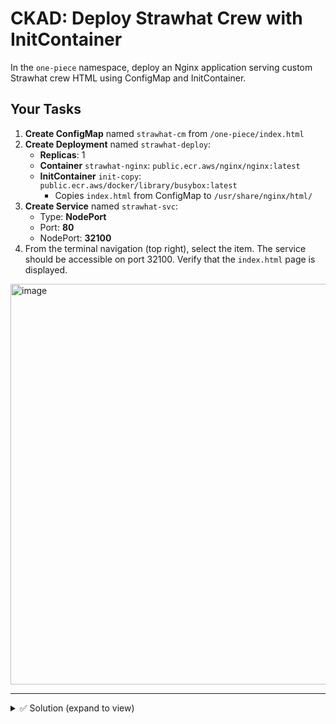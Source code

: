 # CKAD: Deploy Strawhat Crew with InitContainer

In the `one-piece` namespace, deploy an Nginx application serving custom Strawhat crew HTML using ConfigMap and InitContainer.

## Your Tasks

1. **Create ConfigMap** named `strawhat-cm` from `/one-piece/index.html`
2. **Create Deployment** named `strawhat-deploy`:
   - **Replicas**: 1
   - **Container** `strawhat-nginx`: `public.ecr.aws/nginx/nginx:latest`
   - **InitContainer** `init-copy`: `public.ecr.aws/docker/library/busybox:latest`
     - Copies `index.html` from ConfigMap to `/usr/share/nginx/html/`
3. **Create Service** named `strawhat-svc`:
   - Type: **NodePort**
   - Port: **80**
   - NodePort: **32100**
4. From the terminal navigation (top right), select the item. The service should be accessible on port 32100. Verify that the `index.html` page is displayed.
  <img width="770" height="641" alt="image" src="https://github.com/user-attachments/assets/56ec5f6a-e274-4494-8cc4-9b038073e77e" />



---

<details><summary>✅ Solution (expand to view)</summary>

```bash
# 1. Create ConfigMap from file
kubectl create configmap strawhat-cm \
  --from-file=/one-piece/index.html \
  -n one-piece

# 2. Create Deployment with InitContainer
cat <<EOF | kubectl apply -f -
apiVersion: apps/v1
kind: Deployment
metadata:
  name: strawhat-deploy
  namespace: one-piece
spec:
  replicas: 1
  selector:
    matchLabels:
      app: strawhat
  template:
    metadata:
      labels:
        app: strawhat
    spec:
      initContainers:
      - name: init-copy
        image: public.ecr.aws/docker/library/busybox:latest
        command: ['sh', '-c', 'cp /config/index.html /usr/share/nginx/html/']
        volumeMounts:
        - name: config-volume
          mountPath: /config
        - name: html-volume
          mountPath: /usr/share/nginx/html
      containers:
      - name: strawhat-nginx
        image: public.ecr.aws/nginx/nginx:latest
        ports:
        - containerPort: 80
        volumeMounts:
        - name: html-volume
          mountPath: /usr/share/nginx/html
      volumes:
      - name: config-volume
        configMap:
          name: strawhat-cm
      - name: html-volume
        emptyDir: {}
EOF

# 3. Create NodePort Service
cat <<EOF | kubectl apply -f -
apiVersion: v1
kind: Service
metadata:
  name: strawhat-svc
  namespace: one-piece
spec:
  type: NodePort
  selector:
    app: strawhat
  ports:
  - port: 80
    targetPort: 80
    nodePort: 32100
EOF

# 4. Wait and verify
kubectl rollout status deployment/strawhat-deploy -n one-piece
curl localhost:32100
```

</details>
